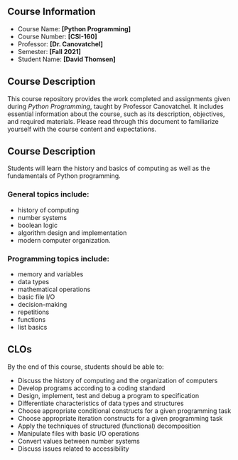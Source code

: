 
## Course Information

- Course Name: **[Python Programming]**
- Course Number: **[CSI-160]**
- Professor: **[Dr. Canovatchel]**
- Semester: **[Fall 2021]**
- Student Name: **[David Thomsen]**

## Course Description

This course repository provides the work completed and assignments given during _Python Programming_, taught by Professor Canovatchel. It includes essential information about the course, such as its description, objectives, and required materials. Please read through this document to familiarize yourself with the course content and expectations.

## Course Description

Students will learn the history and basics of computing as well as the fundamentals of Python programming. 

### General topics include:
- history of computing
- number systems
- boolean logic
- algorithm design and implementation
- modern computer organization. 

### Programming topics include: 
- memory and variables
- data types
- mathematical operations
- basic file I/O
- decision-making
- repetitions
- functions
- list basics

## CLOs

By the end of this course, students should be able to:

- Discuss the history of computing and the organization of computers
- Develop programs according to a coding standard
- Design, implement, test and debug a program to specification
- Differentiate characteristics of data types and structures
- Choose appropriate conditional constructs for a given programming task
- Choose appropriate iteration constructs for a given programming task
- Apply the techniques of structured (functional) decomposition
- Manipulate files with basic I/O operations
- Convert values between number systems
- Discuss issues related to accessibility
